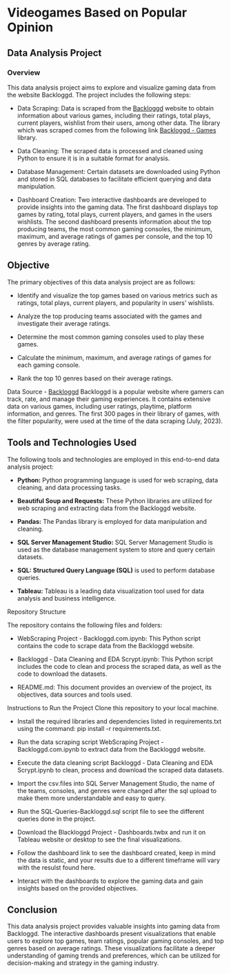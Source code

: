 # Videogames Based on Popular Opinion
## Data Analysis Project
### Overview

This data analysis project aims to explore and visualize gaming data from the website Backloggd. The project includes the following steps:

* Data Scraping: Data is scraped from the [Backloggd](https://www.backloggd.com/) website to obtain information about various games, including their ratings, total plays, current players, wishlist from their users, among other data. The library which was scraped comes from the following link [Backloggd - Games](https://www.backloggd.com/games/lib/popular/) library.

* Data Cleaning: The scraped data is processed and cleaned using Python to ensure it is in a suitable format for analysis.

* Database Management: Certain datasets are downloaded using Python and stored in SQL databases to facilitate efficient querying and data manipulation.

* Dashboard Creation: Two interactive dashboards are developed to provide insights into the gaming data. The first dashboard displays top games by rating, total plays, current players, and games in the users wishlists. The second dashboard presents information about the top producing teams, the most common gaming consoles, the minimum, maximum, and average ratings of games per console, and the top 10 genres by average rating.

## Objective
The primary objectives of this data analysis project are as follows:

+ Identify and visualize the top games based on various metrics such as ratings, total plays, current players, and popularity in users' wishlists.

+ Analyze the top producing teams associated with the games and investigate their average ratings.

+ Determine the most common gaming consoles used to play these games.

+ Calculate the minimum, maximum, and average ratings of games for each gaming console.

+ Rank the top 10 genres based on their average ratings.

Data Source - [Backloggd](https://www.backloggd.com/)
Backloggd is a popular website where gamers can track, rate, and manage their gaming experiences. It contains extensive data on various games, including user ratings, playtime, platform information, and genres. The first 300 pages in their library of games, with the filter popularity, were used at the time of the data scraping (July, 2023).

## Tools and Technologies Used
The following tools and technologies are employed in this end-to-end data analysis project:

* **Python:** Python programming language is used for web scraping, data cleaning, and data processing tasks.

* **Beautiful Soup and Requests:** These Python libraries are utilized for web scraping and extracting data from the Backloggd website.

* **Pandas:** The Pandas library is employed for data manipulation and cleaning.

* **SQL Server Management Studio:** SQL Server Management Studio is used as the database management system to store and query certain datasets.

* **SQL: Structured Query Language (SQL)** is used to perform database queries.

* **Tableau:** Tableau is a leading data visualization tool used for data analysis and business intelligence. 

Repository Structure

The repository contains the following files and folders:

* WebScraping Project - Backloggd.com.ipynb: This Python script contains the code to scrape data from the Backloggd website.

* Backloggd - Data Cleaning and EDA Scrypt.ipynb: This Python script includes the code to clean and process the scraped data, as well as the code to download the datasets.

* README.md: This document provides an overview of the project, its objectives, data sources and tools used.


Instructions to Run the Project
Clone this repository to your local machine.

* Install the required libraries and dependencies listed in requirements.txt using the command: pip install -r requirements.txt.

* Run the data scraping script WebScraping Project - Backloggd.com.ipynb to extract data from the Backloggd website.

* Execute the data cleaning script Backloggd - Data Cleaning and EDA Scrypt.ipynb to clean, process and download the scraped data datasets.

* Import the csv.files into SQL Server Management Studio, the name of the teams, consoles, and genres were changed after the sql upload to make them more understandable and easy to query.

* Run the SQL-Queries-Backloggd.sql script file to see the different queries done in the project.

* Download the Blackloggd Project - Dashboards.twbx and run it on Tableau website or desktop to see the final visualizations.

* Follow the dashboard link to see the dashboard created, keep in mind the data is static, and your results due to a different timeframe will vary with the resulst found here.
* Interact with the dashboards to explore the gaming data and gain insights based on the provided objectives.

## Conclusion
This data analysis project provides valuable insights into gaming data from Backloggd. The interactive dashboards present visualizations that enable users to explore top games, team ratings, popular gaming consoles, and top genres based on average ratings. These visualizations facilitate a deeper understanding of gaming trends and preferences, which can be utilized for decision-making and strategy in the gaming industry.
